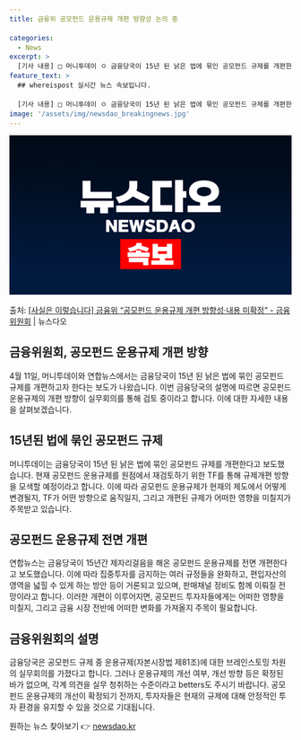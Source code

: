 ```yaml
---
title: 금융위 공모펀드 운용규제 개편 방향성 논의 중

categories:
  - News
excerpt: >
  [기사 내용] □ 머니투데이 ㅇ 금융당국이 15년 된 낡은 법에 묶인 공모펀드 규제를 개편한다. ㅇ 현행 공…
feature_text: >
  ## whereispost 실시간 뉴스 속보입니다.

  [기사 내용] □ 머니투데이 ㅇ 금융당국이 15년 된 낡은 법에 묶인 공모펀드 규제를 개편한다. ㅇ 현행 공…
image: '/assets/img/newsdao_breakingnews.jpg'
---
```


![뉴스다오 속보](/assets/img/newsdao_breakingnews.jpg)

<p>출처: <a href="https://newsdao.kr/3574" rel="dofollow">[사실은 이렇습니다] 금융위 “공모펀드 운용규제 개편 방향성·내용 미확정” - 금융위원회</a> | 뉴스다오</p>

<h2 data-ke-size="size26">금융위원회, 공모펀드 운용규제 개편 방향</h2>
<p data-ke-size="size16">4월 11일, 머니투데이와 연합뉴스에서는 금융당국이 15년 된 낡은 법에 묶인 공모펀드 규제를 개편하고자 한다는 보도가 나왔습니다. 이번 금융당국의 설명에 따르면 공모펀드 운용규제의 개편 방향이 실무회의를 통해 검토 중이라고 합니다. 이에 대한 자세한 내용을 살펴보겠습니다.</p>

<h2 data-ke-size="size26">15년된 법에 묶인 공모펀드 규제</h2>
<p data-ke-size="size16">머니투데이는 금융당국이 15년 된 낡은 법에 묶인 공모펀드 규제를 개편한다고 보도했습니다. 현재 공모펀드 운용규제를 원점에서 재검토하기 위한 TF를 통해 규제개편 방향을 모색할 예정이라고 합니다. 이에 따라 공모펀드 운용규제가 현재의 제도에서 어떻게 변경될지, TF가 어떤 방향으로 움직일지, 그리고 개편된 규제가 어떠한 영향을 미칠지가 주목받고 있습니다.</p>

<h2 data-ke-size="size26">공모펀드 운용규제 전면 개편</h2>
<p data-ke-size="size16">연합뉴스는 금융당국이 15년간 제자리걸음을 해온 공모펀드 운용규제를 전면 개편한다고 보도했습니다. 이에 따라 집중투자를 금지하는 여러 규정들을 완화하고, 편입자산의 영역을 넓힐 수 있게 하는 방안 등이 거론되고 있으며, 판매채널 정비도 함께 이뤄질 전망이라고 합니다. 이러한 개편이 이루어지면, 공모펀드 투자자들에게는 어떠한 영향을 미칠지, 그리고 금융 시장 전반에 어떠한 변화를 가져올지 주목이 필요합니다.</p>

<h2 data-ke-size="size26">금융위원회의 설명</h2>
<p data-ke-size="size16">금융당국은 공모펀드 규제 중 운용규제(자본시장법 제81조)에 대한 브레인스토밍 차원의 실무회의를 가졌다고 합니다. 그러나 운용규제의 개선 여부, 개선 방향 등은 확정된 바가 없으며, 각계 의견을 실무 청취하는 수준이라고 betters도 주시기 바랍니다. 공모펀드 운용규제의 개선이 확정되기 전까지, 투자자들은 현재의 규제에 대해 안정적인 투자 환경을 유지할 수 있을 것으로 기대됩니다.</p> 

원하는 뉴스 찾아보기 👉 <a href="https://newsdao.kr" rel="dofollow">newsdao.kr</a>


